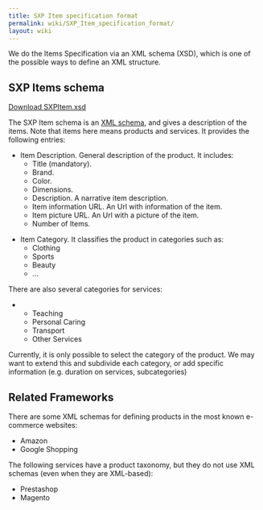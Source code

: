 ```yaml
---
title: SXP Item specification format
permalink: wiki/SXP_Item_specification_format/
layout: wiki
---
```


We do the Items Specification via an XML schema (XSD), which is one of
the possible ways to define an XML structure.

SXP Items schema
----------------

[Download
SXPItem.xsd](https://docs.google.com/file/d/0B4JKZAq0izyxRHV1RFFnUHBYM0k/edit?usp=sharing)

The SXP Item schema is an [XML schema](/wiki/XSD "wikilink"), and gives a
description of the items. Note that items here means products and
services. It provides the following entries:

-   Item Description. General description of the product. It includes:
    -   Title (mandatory).
    -   Brand.
    -   Color.
    -   Dimensions.
    -   Description. A narrative item description.
    -   Item information URL. An Url with information of the item.
    -   Item picture URL. An Url with a picture of the item.
    -   Number of Items.

<!-- -->

-   Item Category. It classifies the product in categories such as:
    -   Clothing
    -   Sports
    -   Beauty
    -   ...

There are also several categories for services:

-   -   Teaching
    -   Personal Caring
    -   Transport
    -   Other Services

Currently, it is only possible to select the category of the product. We
may want to extend this and subdivide each category, or add specific
information (e.g. duration on services, subcategories)

Related Frameworks
------------------

There are some XML schemas for defining products in the most known
e-commerce websites:

-   Amazon
-   Google Shopping

The following services have a product taxonomy, but they do not use XML
schemas (even when they are XML-based):

-   Prestashop
-   Magento

